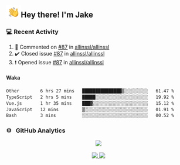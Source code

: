 <img alt="Night Coding" src="./assets/Hand%20Wave.gif" width='40' align="left"/><h2>Hey there! I'm Jake</h2>

### 💻 Recent Activity

<!--RECENT_ACTIVITY:start-->
1. 💬 Commented on [#87](https://github.com/allinssl/allinssl/issues/87#issuecomment-2888835986) in [allinssl/allinssl](https://github.com/allinssl/allinssl)<br>
2. ✔️ Closed issue [#87](https://github.com/allinssl/allinssl/issues/87) in [allinssl/allinssl](https://github.com/allinssl/allinssl)<br>
3. ❗️ Opened issue [#87](https://github.com/allinssl/allinssl/issues/87) in [allinssl/allinssl](https://github.com/allinssl/allinssl)<br>
<!--RECENT_ACTIVITY:end-->

#### Waka

<!--START_SECTION:waka-->

```txt
Other        6 hrs 27 mins   ███████████████▒░░░░░░░░░   61.47 %
TypeScript   2 hrs 5 mins    █████░░░░░░░░░░░░░░░░░░░░   19.92 %
Vue.js       1 hr 35 mins    ███▓░░░░░░░░░░░░░░░░░░░░░   15.12 %
JavaScript   12 mins         ▒░░░░░░░░░░░░░░░░░░░░░░░░   01.91 %
Bash         3 mins          ░░░░░░░░░░░░░░░░░░░░░░░░░   00.52 %
```

<!--END_SECTION:waka-->

### ⚙️ &nbsp; GitHub Analytics

<p align="center">
  <img src="http://github-profile-summary-cards.vercel.app/api/cards/profile-details?username=JakeLaoyu&theme=2077" />
</p>


<p align="center">
<a href="https://github.com/JakeLaoyu">
  <img height="180em" src="https://github-readme-stats-eight-theta.vercel.app/api?username=jakelaoyu&show_icons=true&theme=algolia&include_all_commits=true&count_private=true"/>
  <img height="180em" src="https://github-readme-stats-eight-theta.vercel.app/api/top-langs/?username=jakelaoyu&layout=compact&langs_count=8&theme=algolia&hide=html&count_private=true"/>
</a>
</p>

<!-- ### 🤝🏻 &nbsp; Connect with Me

<p align="center">
<a href="https://i.jakeyu.top"><img src="https://img.shields.io/badge/-i.jakeyu.top-3423A6?style=flat&logo=Google-Chrome&logoColor=white"/></a>
<a href="mailto:jake.laoyu@gmail.com"><img src="https://img.shields.io/badge/-jake.laoyu@gmail.com-D14836?style=flat&logo=Gmail&logoColor=white"/></a>
</p> -->
